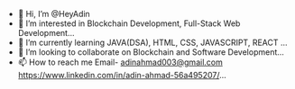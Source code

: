 - 👋 Hi, I’m @HeyAdin
- 👀 I’m interested in Blockchain Development, Full-Stack Web Development...
- 🌱 I’m currently learning JAVA(DSA), HTML, CSS, JAVASCRIPT, REACT ...
- 💞️ I’m looking to collaborate on Blockchain and Software Development...
- 📫 How to reach me Email- adinahmad003@gmail.com  https://www.linkedin.com/in/adin-ahmad-56a495207/...

<!---
HeyAdin/HeyAdin is a ✨ special ✨ repository because its `README.md` (this file) appears on your GitHub profile.
You can click the Preview link to take a look at your changes.
--->

